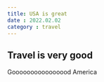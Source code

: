 ```yaml
---
title: USA is great
date : 2022.02.02
category : travel
---
```


## Travel is very good

Goooooooooooooood America
